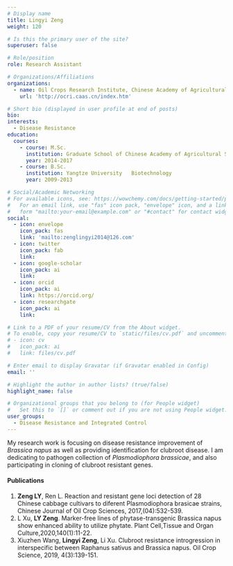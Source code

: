 ```yaml
---
# Display name
title: Lingyi Zeng
weight: 120

# Is this the primary user of the site?
superuser: false

# Role/position
role: Research Assistant 

# Organizations/Affiliations
organizations:
  - name: Oil Crops Research Institute, Chinese Academy of Agricultural Sciences
    url: 'http://ocri.caas.cn/index.htm'

# Short bio (displayed in user profile at end of posts)
bio: 
interests:
  - Disease Resistance
education:
  courses:
    - course: M.Sc.
      institution: Graduate School of Chinese Academy of Agricultural Sciences in Plant Protection
      year: 2014-2017
    - course: B.Sc.
      institution: Yangtze University   Biotechnology
      year: 2009-2013

# Social/Academic Networking
# For available icons, see: https://wowchemy.com/docs/getting-started/page-builder/#icons
#   For an email link, use "fas" icon pack, "envelope" icon, and a link in the
#   form "mailto:your-email@example.com" or "#contact" for contact widget.
social:
  - icon: envelope
    icon_pack: fas
    link: 'mailto:zenglingyi2014@126.com'
  - icon: twitter
    icon_pack: fab
    link: 
  - icon: google-scholar
    icon_pack: ai
    link: 
  - icon: orcid
    icon_pack: ai
    link: https://orcid.org/
  - icon: researchgate
    icon_pack: ai
    link: 

# Link to a PDF of your resume/CV from the About widget.
# To enable, copy your resume/CV to `static/files/cv.pdf` and uncomment the lines below.
# - icon: cv
#   icon_pack: ai
#   link: files/cv.pdf

# Enter email to display Gravatar (if Gravatar enabled in Config)
email: ''

# Highlight the author in author lists? (true/false)
highlight_name: false

# Organizational groups that you belong to (for People widget)
#   Set this to `[]` or comment out if you are not using People widget.
user_groups:
  - Disease Resistance and Integrated Control
---
```


My research work is focusing on disease resistance improvement of *Brassica napus* as well as providing identification for clubroot disease. I am dedicating to pathogen collection of *Plasmodiophora brassicae*, and also participating in cloning of clubroot resistant genes.

#### Publications
1.	**Zeng LY**, Ren L. Reaction and resistant gene loci detection of 28 Chinese cabbage cultivars to diferent Plasmodiophora brasicae strains, Chinese Journal of Oil Crop Sciences, 2017,(04):532-539.
2.	L Xu, **LY Zeng**. Marker-free lines of phytase-transgenic Brassica napus show enhanced     ability to utilize phytate. Plant Cell,Tissue and Organ Culture,2020,140(1):11-22.
3.	Xiuzhen Wang, **Lingyi Zeng**, Li Xu. Clubroot resistance introgression in interspecific between Raphanus sativus and Brassica napus. Oil Crop Science, 2019, 4(3):139-151.
